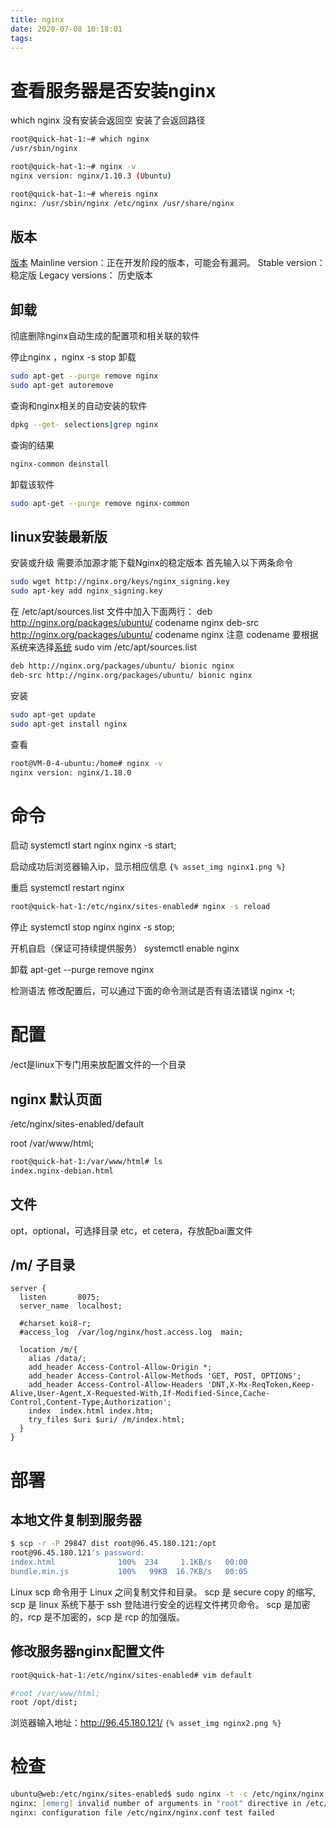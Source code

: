 ```yaml
---
title: nginx
date: 2020-07-08 10:18:01
tags:
---
```


# 查看服务器是否安装nginx
which nginx
没有安装会返回空
安装了会返回路径
``` bash
root@quick-hat-1:~# which nginx
/usr/sbin/nginx

root@quick-hat-1:~# nginx -v
nginx version: nginx/1.10.3 (Ubuntu)

root@quick-hat-1:~# whereis nginx
nginx: /usr/sbin/nginx /etc/nginx /usr/share/nginx
```

## 版本
[版本](http://nginx.org/en/download.html)
Mainline version：正在开发阶段的版本，可能会有漏洞。
Stable version：稳定版
Legacy versions： 历史版本

## 卸载
彻底删除nginx自动生成的配置项和相关联的软件

停止nginx   ，nginx -s stop
卸载
``` zsh
sudo apt-get --purge remove nginx 
sudo apt-get autoremove
```

查询和nginx相关的自动安装的软件
``` zsh
dpkg --get- selections|grep nginx
```

查询的结果
``` zsh
nginx-common deinstall 
```

卸载该软件
``` zsh
sudo apt-get --purge remove nginx-common 
```

## linux安装最新版
安装或升级
需要添加源才能下载Nginx的稳定版本
首先输入以下两条命令
``` zsh
sudo wget http://nginx.org/keys/nginx_signing.key
sudo apt-key add nginx_signing.key
```

在 /etc/apt/sources.list 文件中加入下面两行：
deb http://nginx.org/packages/ubuntu/ codename nginx
deb-src http://nginx.org/packages/ubuntu/ codename nginx
注意 codename 要根据系统来选择[系统](http://nginx.org/en/linux_packages.html#stable)
sudo vim /etc/apt/sources.list
``` zsh
deb http://nginx.org/packages/ubuntu/ bionic nginx
deb-src http://nginx.org/packages/ubuntu/ bionic nginx
```

安装
``` zsh
sudo apt-get update
sudo apt-get install nginx
```

查看
``` zsh
root@VM-0-4-ubuntu:/home# nginx -v
nginx version: nginx/1.18.0
```

# 命令
启动
systemctl start nginx
nginx -s start;

启动成功后浏览器输入ip，显示相应信息
`{% asset_img nginx1.png %}`

重启
systemctl restart nginx
``` bash
root@quick-hat-1:/etc/nginx/sites-enabled# nginx -s reload
```


停止
systemctl stop nginx
nginx -s stop;

开机自启（保证可持续提供服务）
systemctl enable nginx

卸载
apt-get --purge remove nginx

检测语法
修改配置后，可以通过下面的命令测试是否有语法错误
nginx -t;

# 配置
/ect是linux下专门用来放配置文件的一个目录

## nginx 默认页面
/etc/nginx/sites-enabled/default

root /var/www/html;
``` bash
root@quick-hat-1:/var/www/html# ls
index.nginx-debian.html
```

## 文件
opt，optional，可选择目录
etc，et cetera，存放配bai置文件

## /m/ 子目录
```
server {
  listen       8075;
  server_name  localhost;

  #charset koi8-r;
  #access_log  /var/log/nginx/host.access.log  main;

  location /m/{
    alias /data/;
    add_header Access-Control-Allow-Origin *;
    add_header Access-Control-Allow-Methods 'GET, POST, OPTIONS';
    add_header Access-Control-Allow-Headers 'DNT,X-Mx-ReqToken,Keep-Alive,User-Agent,X-Requested-With,If-Modified-Since,Cache-Control,Content-Type,Authorization';
    index  index.html index.htm;
    try_files $uri $uri/ /m/index.html;
  }
}
```

# 部署
## 本地文件复制到服务器
``` bash
$ scp -r -P 29847 dist root@96.45.180.121:/opt 
root@96.45.180.121's password: 
index.html              100%  234     1.1KB/s   00:00    
bundle.min.js           100%   99KB  16.7KB/s   00:05 
```

Linux scp 命令用于 Linux 之间复制文件和目录。
scp 是 secure copy 的缩写, scp 是 linux 系统下基于 ssh 登陆进行安全的远程文件拷贝命令。
scp 是加密的，rcp 是不加密的，scp 是 rcp 的加强版。

## 修改服务器nginx配置文件
``` bash
root@quick-hat-1:/etc/nginx/sites-enabled# vim default

#root /var/www/html;
root /opt/dist;
```

浏览器输入地址：http://96.45.180.121/
`{% asset_img nginx2.png %}`

# 检查
``` zsh
ubuntu@web:/etc/nginx/sites-enabled$ sudo nginx -t -c /etc/nginx/nginx.conf
nginx: [emerg] invalid number of arguments in "root" directive in /etc/nginx/conf.d/tooqing-cms.conf:8
nginx: configuration file /etc/nginx/nginx.conf test failed
```
